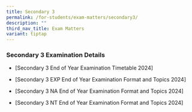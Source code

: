 ```yaml
---
title: Secondary 3
permalink: /for-students/exam-matters/secondary3/
description: ""
third_nav_title: Exam Matters
variant: tiptap
---
```

<h3>Secondary 3 Examination Details</h3>
<ul data-tight="true" class="tight">
<li>
<p>[Secondary 3 End of Year Examination Timetable 2024]</p>
</li>
<li>
<p>[Secondary 3 EXP End of Year Examination Format and Topics 2024]</p>
</li>
<li>
<p>[Secondary 3 NA End of Year Examination Format and Topics 2024]</p>
</li>
<li>
<p>[Secondary 3 NT End of Year Examination Format and Topics 2024]</p>
</li>
</ul>
<p></p>